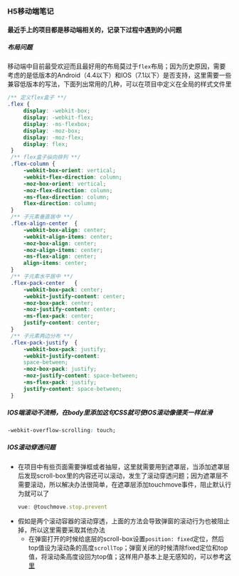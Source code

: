 ### H5移动端笔记
 #### 最近手上的项目都是移动端相关的，记录下过程中遇到的小问题
 ##### 布局问题
   移动端中目前最受欢迎而且最好用的布局莫过于`flex`布局；因为历史原因，需要考虑的是低版本的Android（4.4以下）和IOS（7.1以下）是否支持，这里需要一些兼容低版本的写法，下面列出常用的几种，可以在项目中定义在全局的样式文件里
   ``` css
   /** 定义flex盒子 **/
   .flex { 
        display: -webkit-box; 
        display: -webkit-flex; 
        display: -ms-flexbox; 
        display: -moz-box; 
        display: -moz-flex; 
        display: flex; 
    }
    /** flex盒子纵向排列 **/
    .flex-column { 
        -webkit-box-orient: vertical; 
        -webkit-flex-direction: column; 
        -moz-box-orient: vertical; 
        -moz-flex-direction: column; 
        -ms-flex-direction: column; 
        flex-direction: column; 
    }
    /** 子元素垂直居中 **/
    .flex-align-center  { 
        -webkit-box-align: center; 
        -webkit-align-items: center; 
        -moz-box-align: center; 
        -moz-align-items: center; 
        -ms-flex-align: center; 
        align-items: center; 
    }
    /** 子元素水平居中 **/
    .flex-pack-center   { 
        -webkit-box-pack: center; 
        -webkit-justify-content: center; 
        -moz-box-pack: center; 
        -moz-justify-content: center; 
        -ms-flex-pack: center; 
        justify-content: center; 
    }
    /** 子元素两边分布 **/
    .flex-pack-justify  { 
        -webkit-box-pack: justify; 
        -webkit-justify-content: 
        space-between; 
        -moz-box-pack: justify; 
        -moz-justify-content: space-between; 
        -ms-flex-pack: justify; 
        justify-content: space-between; 
    }
   ```
 ##### IOS端滚动不流畅，在body里添加这句CSS就可使IOS滚动像德芙一样丝滑  
``` css
-webkit-overflow-scrolling: touch; 
```
 ##### IOS滚动穿透问题
 * 在项目中有些页面需要弹框或者抽屉，这里就需要用到遮罩层，当添加遮罩层后发现scroll-box里的内容还可以滚动，发生了滚动穿透问题；因为遮罩层不需要滚动，所以解决办法很简单，在遮罩层添加touchmove事件，阻止默认行为就可以了
     ``` javascript
     vue: @touchmove.stop.prevent
     ```
 * 假如是两个滚动容器的滚动穿透，上面的方法会导致弹窗的滚动行为也被阻止掉，所以这里需要采取其他办法
   * 在弹窗打开的时候给底层的scroll-box设置`position: fixed`定位，然后top值设为滚动条的高度`scrollTop`；弹窗关闭的时候清除fixed定位和top值，将滚动条高度设回为top值；这样用户基本上是无感知的，可以参考[这里](https://juejin.im/post/5c4974f0518825260c5d1851)
